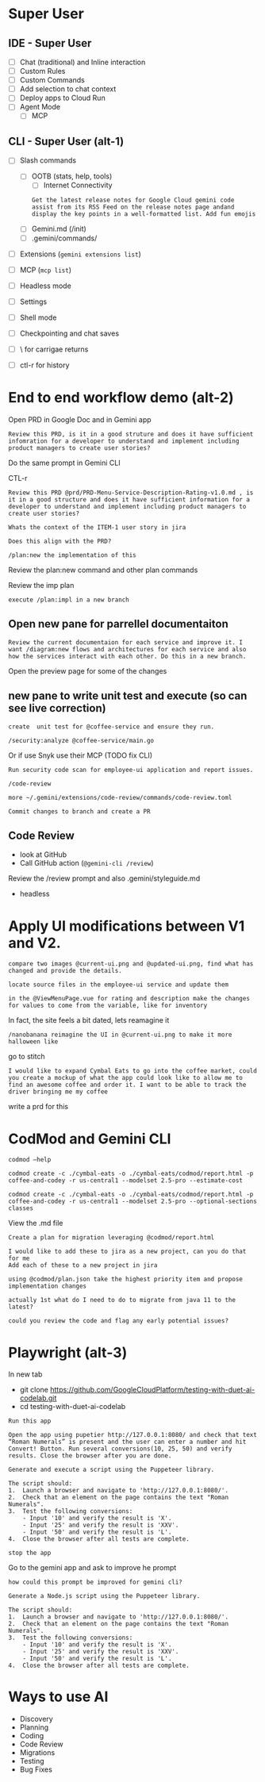# Super User

## IDE - Super User

- [ ] Chat (traditional) and Inline interaction
- [ ] Custom Rules
- [ ] Custom Commands
- [ ] Add selection to chat context
- [ ] Deploy apps to Cloud Run
- [ ] Agent Mode
    - [ ] MCP

## CLI -  Super User (alt-1)
- [ ] Slash commands
    - [ ] OOTB (stats, help, tools)
        - [ ] Internet Connectivity 
        ```
        Get the latest release notes for Google Cloud gemini code assist from its RSS Feed on the release notes page andand display the key points in a well-formatted list. Add fun emojis
        ```
    - [ ] Gemini.md (/init)
    - [ ] .gemini/commands/
- [ ] Extensions (`gemini extensions list`)
- [ ] MCP (`mcp list`)
- [ ] Headless mode
- [ ] Settings
- [ ] Shell mode
- [ ] Checkpointing and chat saves
- [ ] \ for carrigae returns
- [ ] ctl-r for history





# End to end workflow demo (alt-2)

Open PRD in Google Doc and in Gemini app

```
Review this PRD, is it in a good struture and does it have sufficient infomration for a developer to understand and implement including product managers to create user stories?
```

Do the same prompt in Gemini CLI

CTL-r
```
Review this PRD @prd/PRD-Menu-Service-Description-Rating-v1.0.md , is it in a good structure and does it have sufficient information for a developer to understand and implement including product managers to create user stories?
```

```
Whats the context of the ITEM-1 user story in jira
```

```
Does this align with the PRD?
```

```
/plan:new the implementation of this
```
Review the plan:new command and other plan commands

Review the imp plan

```
execute /plan:impl in a new branch
```

## Open new pane for parrellel documentaiton

```
Review the current documentaion for each service and improve it. I want /diagram:new flows and architectures for each service and also how the services interact with each other. Do this in a new branch.
```

Open the preview page for some of the changes

## new pane to write unit test and execute (so can see live correction)

```
create  unit test for @coffee-service and ensure they run.
```


```
/security:analyze @coffee-service/main.go
```

Or if use Snyk use their MCP (TODO fix CLI)
```
Run security code scan for employee-ui application and report issues.
```

```
/code-review
```

```
more ~/.gemini/extensions/code-review/commands/code-review.toml
```

```
Commit changes to branch and create a PR
```

## Code Review

- look at GitHub
- Call GitHub action (`@gemini-cli /review`)

Review the /review prompt and also .gemini/styleguide.md

- headless



# Apply UI modifications between V1 and V2.

```
compare two images @current-ui.png and @updated-ui.png, find what has changed and provide the details.
```

```
locate source files in the employee-ui service and update them
```

```
in the @ViewMenuPage.vue for rating and description make the changes for values to come from the variable, like for inventory
```

In fact, the site feels a bit dated, lets reamagine it 

```
/nanobanana reimagine the UI in @current-ui.png to make it more halloween like
```

go to stitch

```
I would like to expand Cymbal Eats to go into the coffee market, could you create a mockup of what the app could look like to allow me to find an awesome coffee and order it. I want to be able to track the driver bringing me my coffee
```

write a prd for this




# CodMod and Gemini CLI

```
codmod –help
```

```
codmod create -c ./cymbal-eats -o ./cymbal-eats/codmod/report.html -p coffee-and-codey -r us-central1 --modelset 2.5-pro --estimate-cost
```

```
codmod create -c ./cymbal-eats -o ./cymbal-eats/codmod/report.html -p coffee-and-codey -r us-central1 --modelset 2.5-pro --optional-sections classes
```

View the .md file

```
Create a plan for migration leveraging @codmod/report.html 
```

```
I would like to add these to jira as a new project, can you do that for me
Add each of these to a new project in jira
```

```
using @codmod/plan.json take the highest priority item and propose implementation changes
```

```
actually 1st what do I need to do to migrate from java 11 to the latest?
```

```
could you review the code and flag any early potential issues? 
```


# Playwright (alt-3)

In new tab
* git clone https://github.com/GoogleCloudPlatform/testing-with-duet-ai-codelab.git
* cd testing-with-duet-ai-codelab


```
Run this app
```


```
Open the app using pupetier http://127.0.0.1:8080/ and check that text “Roman Numerals” is present and the user can enter a number and hit Convert! Button. Run several conversions(10, 25, 50) and verify results. Close the browser after you are done.
```

```
Generate and execute a script using the Puppeteer library.

The script should:
1.  Launch a browser and navigate to 'http://127.0.0.1:8080/'.
2.  Check that an element on the page contains the text "Roman Numerals".
3.  Test the following conversions:
    - Input '10' and verify the result is 'X'.
    - Input '25' and verify the result is 'XXV'.
    - Input '50' and verify the result is 'L'.
4.  Close the browser after all tests are complete.
```

```
stop the app
```

Go to the gemini app and ask to improve he prompt

```
how could this prompt be improved for gemini cli?

Generate a Node.js script using the Puppeteer library.

The script should:
1.  Launch a browser and navigate to 'http://127.0.0.1:8080/'.
2.  Check that an element on the page contains the text "Roman Numerals".
3.  Test the following conversions:
    - Input '10' and verify the result is 'X'.
    - Input '25' and verify the result is 'XXV'.
    - Input '50' and verify the result is 'L'.
4.  Close the browser after all tests are complete.
```


# Ways to use AI
* Discovery 
* Planning
* Coding
* Code Review
* Migrations
* Testing
* Bug Fixes